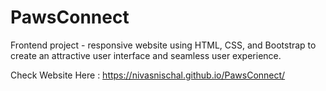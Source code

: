 # PawsConnect
Frontend project - responsive website using HTML, CSS, and Bootstrap to create an attractive user interface and seamless user experience.

Check Website Here : https://nivasnischal.github.io/PawsConnect/
